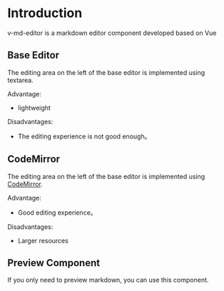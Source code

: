 # Introduction

v-md-editor is a markdown editor component developed based on Vue

## Base Editor

The editing area on the left of the base editor is implemented using textarea.

Advantage:

- lightweight

Disadvantages:

- The editing experience is not good enough。

## CodeMirror

The editing area on the left of the base editor is implemented using [CodeMirror](https://codemirror.net/).

Advantage:

- Good editing experience。

Disadvantages:

- Larger resources

## Preview Component

If you only need to preview markdown, you can use this component.
